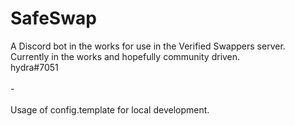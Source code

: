 # SafeSwap
A Discord bot in the works for use in the Verified Swappers server. </br>
Currently in the works and hopefully community driven. </br>
hydra#7051 <br></br>
-<br></br>
Usage of config.template for local development.
